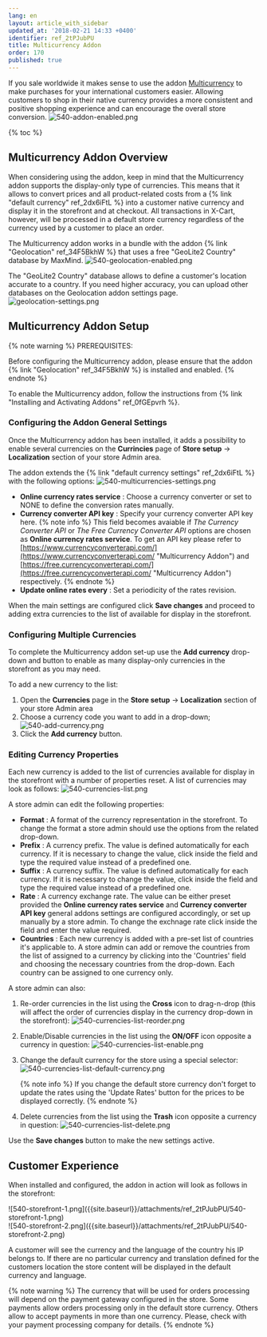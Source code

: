 ```yaml
---
lang: en
layout: article_with_sidebar
updated_at: '2018-02-21 14:33 +0400'
identifier: ref_2tPJubPU
title: Multicurrency Addon
order: 170
published: true
---
```

If you sale worldwide it makes sense to use the addon [Multicurrency](https://market.x-cart.com/addons/multicurrency-for-xcart5.html "Multicurrency") to make purchases for your international customers easier. Allowing customers to shop in their native currency provides a more consistent and positive shopping experience and can encourage the overall store conversion.
![540-addon-enabled.png]({{site.baseurl}}/attachments/ref_2tPJubPU/540-addon-enabled.png)

{% toc %}

## Multicurrency Addon Overview

When considering using the addon, keep in mind that the Multicurrency addon supports the display-only type of currencies. This means that it allows to convert prices and all product-related costs from a {% link "default currency" ref_2dx6iFtL %} into a customer native currency and display it in the storefront and at checkout. All transactions in X-Cart, however, will be processed in a default store currency regardless of the currency used by a customer to place an order.

The Multicurrency addon works in a bundle with the addon {% link "Geolocation" ref_34F5BkhW %} that uses a free "GeoLite2 Country" database by MaxMind. 
![540-geolocation-enabled.png]({{site.baseurl}}/attachments/ref_2tPJubPU/540-geolocation-enabled.png)

The "GeoLite2 Country" database allows to define a customer's location accurate to a country. If you need higher accuracy, you can upload other databases on the Geolocation addon settings page.
![geolocation-settings.png]({{site.baseurl}}/attachments/ref_2tPJubPU/geolocation-settings.png)


## Multicurrency Addon Setup

{% note warning %}
PREREQUISITES:

Before configuring the Multicurrency addon, please ensure that the addon {% link "Geolocation" ref_34F5BkhW %} is installed and enabled. 
{% endnote %}

To enable the Multicurrency addon, follow the instructions from {% link "Installing and Activating Addons" ref_0fGEpvrh %}.

### Configuring the Addon General Settings

Once the Multicurrency addon has been installed, it adds a possibility to enable several currencies on the **Currincies** page of **Store setup** -> **Localization** section of your store Admin area.

The addon extends the {% link "default currency settings" ref_2dx6iFtL %} with the following options:
![540-multicurrencies-settings.png]({{site.baseurl}}/attachments/ref_2tPJubPU/540-multicurrencies-settings.png)

* **Online currency rates service** : Choose a currency converter or set to NONE to define the conversion rates manually.
* **Currency converter API key** : Specify your currency converter API key here. 
  {% note info %}
  This field becomes avaiable if _The Currency Converter API_ or _The Free Currency Converter API_ options are chosen as **Online currency rates service**. To get an API key please refer to [https://www.currencyconverterapi.com/](https://www.currencyconverterapi.com/ "Multicurrency Addon") and [https://free.currencyconverterapi.com/](https://free.currencyconverterapi.com/ "Multicurrency Addon") respectively.
  {% endnote %}
* **Update online rates every** : Set a periodicity of the rates revision.

When the main settings are configured click **Save changes** and proceed to adding extra currencies to the list of available for display in the storefront.

### Configuring Multiple Currencies

To complete the Multicurrency addon set-up use the **Add currency** drop-down and button to enable as many display-only currencies in the storefront as you may need. 

To add a new currency to the list:
1. Open the **Currencies** page in the **Store setup** -> **Localization** section of your store Admin area
2. Choose a currency code you want to add in a drop-down;
   ![540-add-currency.png]({{site.baseurl}}/attachments/ref_2tPJubPU/540-add-currency.png)
3. Click the **Add currency** button.
   
### Editing Currency Properties

Each new currency is added to the list of currencies available for display in the storefront with a number of properties reset. A list of currencies may look as follows:
![540-currencies-list.png]({{site.baseurl}}/attachments/ref_2tPJubPU/540-currencies-list.png)

A store admin can edit the following properties:
* **Format** : A format of the currency representation in the storefront. To change the format a store admin should use the options from the related drop-down.
* **Prefix** : A currency prefix. The value is defined automatically for each currency. If it is necessary to change the value, click inside the field and type the required value instead of a predefined one.
* **Suffix** : A currency suffix. The value is defined automatically for each currency. If it is necessary to change the value, click inside the field and type the required value instead of a predefined one.
* **Rate** : A currency exchange rate. The value can be either preset provided the **Online currency rates service** and **Currency converter API key** general addons settings are configured accordingly, or set up manually by a store admin. To change the exchnage rate click inside the field and enter the value required. 
* **Countries** : Each new currency is added with a pre-set list of countries it's applicable to. A store admin can add or remove the countries from the list of assigned to a currency by clicking into the 'Countries' field and choosing the necessary countries from the drop-down. Each country can be assigned to one currency only.

A store admin can also: 

1. Re-order currencies in the list using the **Cross** icon to drag-n-drop (this will affect the order of currencies display in the currency drop-down in the storefront): 
   ![540-currencies-list-reorder.png]({{site.baseurl}}/attachments/ref_2tPJubPU/540-currencies-list-reorder.png)
2. Enable/Disable currencies in the list using the **ON/OFF** icon opposite a currency in question:
   ![540-currencies-list-enable.png]({{site.baseurl}}/attachments/ref_2tPJubPU/540-currencies-list-enable.png)
3. Change the default currency for the store using a special selector:
   ![540-currencies-list-default-currency.png]({{site.baseurl}}/attachments/ref_2tPJubPU/540-currencies-list-default-currency.png)

   {% note info %}
   If you change the default store currency don't forget to update the rates using the 'Update Rates' button for the prices to be displayed correctly.
   {% endnote %}

4. Delete currencies from the list using the **Trash** icon opposite a currency in question:
   ![540-currencies-list-delete.png]({{site.baseurl}}/attachments/ref_2tPJubPU/540-currencies-list-delete.png)
   
Use the **Save changes** button to make the new settings active.

## Customer Experience

When installed and configured, the addon in action will look as follows in the storefront:

<div class="ui stackable two column grid">
  <div class="column" markdown="span">![540-storefront-1.png]({{site.baseurl}}/attachments/ref_2tPJubPU/540-storefront-1.png)</div>
  <div class="column" markdown="span">![540-storefront-2.png]({{site.baseurl}}/attachments/ref_2tPJubPU/540-storefront-2.png)</div>
</div>


A customer will see the currency and the language of the country his IP belongs to. If there are no particular currency and translation defined for the customers location the store content will be displayed in the default currency and language.

{% note warning %}
The currency that will be used for orders processing will depend on the payment gateway configured in the store. Some payments allow orders processing only in the default store currency. Others allow to accept payments in more than one currency. Please, check with your payment processing company for details.
{% endnote %}
